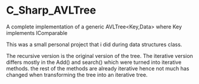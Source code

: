 # C_Sharp_AVLTree
A complete implementation of a generic AVLTree&lt;Key,Data> where Key implements IComparable

This was a small personal project that i did during data structures class.

The recursive version is the original version of the tree.
The iterative version differs mostly in the Add() and search() which were turned into iterative methods.
the rest of the methods are already iterative hence not much has changed when transforming the tree into an iterative tree.
